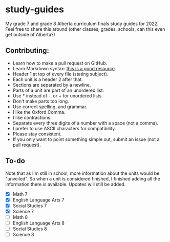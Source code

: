 # study-guides

My grade 7 and grade 8 Alberta curriculum finals study guides for 2022. Feel free to share this around (other classes, grades, schools, can this even get outside of Alberta?)

## Contributing:

+ Learn how to make a pull request on GitHub.
+ Learn Markdown syntax: [this is a good resource](https://learnxinyminutes.com/docs/markdown/).
+ Header 1 at top of every file (stating subject).
+ Each unit is a header 2 after that.
+ Sections are separated by a newline.
+ Parts of a unit are part of an unordered list.
+ Use * instead of -, or + for unordered lists.
+ Don't make parts too long.
+ Use correct spelling, and grammar.
+ I like the Oxford Comma.
+ I like contractions.
+ Separate every three digits of a number with a space (not a comma).
+ I prefer to use ASCII characters for compatibility.
+ Please stay consistent.
+ If you only want to point something simple out, submit an issue (not a pull request).

## To-do

Note that as I'm still in school, more information about the units would be "unveiled". So when a unit is considered finished, I finished adding all the information there is available. Updates will still be added.
+ [x] Math 7
+ [x] English Language Arts 7
+ [x] Social Studies 7
+ [x] Science 7
+ [ ] Math 8
+ [ ] English Language Arts 8
+ [ ] Social Studies 8
+ [ ] Science 8
